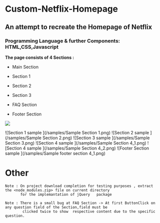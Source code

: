 # Custom-Netflix-Homepage
 ## An attempt to recreate the Homepage of Netflix
  ### Programming Language & further Components:  HTML,CSS,Javascript

**The page consists of 4 Sections :**
			
 * Main Section
		
 * Section 1
		
 * Section 2
		
 * Section 3
		
 * FAQ Section
		
 * Footer Section






<img src=“https://github.com/pagoulid/Custom-Netflix-Homepage/tree/main/sample/Sample_Section_1.png” />


![Section 1 sample ](/samples/Sample Section 1.png)
![Section 2 sample ](/samples/Sample Section 2.png)
![Section 3 sample ](/samples/Sample Section 3.png)
![Section 4 sample ](/samples/Sample Section 4_1.png)
![Section 4 sample ](/samples/Sample Section 4_2.png)
![Footer Section  sample ](/samples/Sample footer section 4_1.png)
		
# Other
	
	Note : On project download completion for testing purposes , extract the <node_modules.zip> file on current directory  
	       for the implemantation of jQuery   package 
	
	Note : There is a small bug at FAQ Section -> At first ButtonClick on any question field of the Section,field must be 
	        clicked twice to show  respective content due to the specific question.
